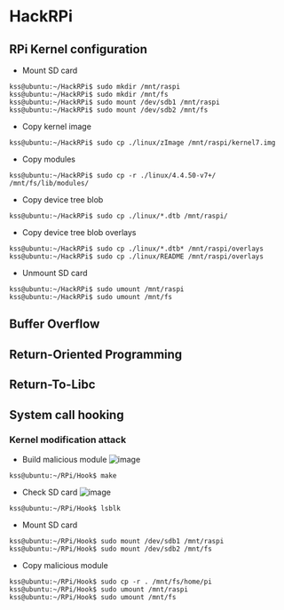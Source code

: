 # HackRPi
## RPi Kernel configuration
- Mount SD card
```
kss@ubuntu:~/HackRPi$ sudo mkdir /mnt/raspi
kss@ubuntu:~/HackRPi$ sudo mkdir /mnt/fs
kss@ubuntu:~/HackRPi$ sudo mount /dev/sdb1 /mnt/raspi
kss@ubuntu:~/HackRPi$ sudo mount /dev/sdb2 /mnt/fs
```
- Copy kernel image
```
kss@ubuntu:~/HackRPi$ sudo cp ./linux/zImage /mnt/raspi/kernel7.img
```
- Copy modules
```
kss@ubuntu:~/HackRPi$ sudo cp -r ./linux/4.4.50-v7+/ /mnt/fs/lib/modules/
```
- Copy device tree blob
```
kss@ubuntu:~/HackRPi$ sudo cp ./linux/*.dtb /mnt/raspi/
```
- Copy device tree blob overlays
```
kss@ubuntu:~/HackRPi$ sudo cp ./linux/*.dtb* /mnt/raspi/overlays
kss@ubuntu:~/HackRPi$ sudo cp ./linux/README /mnt/raspi/overlays
```
- Unmount SD card
```
kss@ubuntu:~/HackRPi$ sudo umount /mnt/raspi
kss@ubuntu:~/HackRPi$ sudo umount /mnt/fs
```

## Buffer Overflow

## Return-Oriented Programming

## Return-To-Libc

## System call hooking
### Kernel modification attack
- Build malicious module
![image](https://user-images.githubusercontent.com/20378368/107340733-7232c000-6b01-11eb-9f16-652ee58ed41c.png)
```
kss@ubuntu:~/RPi/Hook$ make
```
- Check SD card
![image](https://user-images.githubusercontent.com/20378368/107325262-d303cd80-6aec-11eb-85fe-6e6c9f196352.png)
```
kss@ubuntu:~/RPi/Hook$ lsblk
```
- Mount SD card
```
kss@ubuntu:~/RPi/Hook$ sudo mount /dev/sdb1 /mnt/raspi
kss@ubuntu:~/RPi/Hook$ sudo mount /dev/sdb2 /mnt/fs
```
- Copy malicious module
```
kss@ubuntu:~/RPi/Hook$ sudo cp -r . /mnt/fs/home/pi
kss@ubuntu:~/RPi/Hook$ sudo umount /mnt/raspi
kss@ubuntu:~/RPi/Hook$ sudo umount /mnt/fs
```